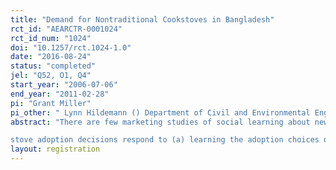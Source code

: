 ```yaml
---
title: "Demand for Nontraditional Cookstoves in Bangladesh"
rct_id: "AEARCTR-0001024"
rct_id_num: "1024"
doi: "10.1257/rct.1024-1.0"
date: "2016-08-24"
status: "completed"
jel: "Q52, O1, Q4"
start_year: "2006-07-06"
end_year: "2011-02-28"
pi: "Grant Miller"
pi_other: " Lynn Hildemann () Department of Civil and Environmental Engineering, Stanford University, Stanford; Robert Bailis () School of Forestry & Environmental Studies, Yale University, New Haven; Puneet Diwedi () School of Forestry & Environmental Studies, Yale University, New Haven; Ahmed Mushfiq MobarakYale University and Jameel Poverty Action Lab (J-PAL)"
abstract: "There are few marketing studies of social learning about new technologies in low income countries. This paper examines how learning through opinion leaders and social networks influences demand for non-traditional cookstoves – a technology with important health and environmental consequences for developing country populations. We conduct marketing interventions in rural Bangladesh to assess how
stove adoption decisions respond to (a) learning the adoption choices of locally identified ‘opinion leaders’ and (b) learning about stove attributes and performance through social networks. We find that households generally draw negative inferences about stoves through social learning, and that social learning is more important for stoves with less evident benefits. In an institutional environment in which consumers are distrustful of new products and brands, consumers appear to rely on their networks more to learn about negative product attributes. Overall, our findings imply that external information and marketing campaigns can induce initial adoption and experiential learning about unfamiliar technologies, but sustained use ultimately requires that new technologies match local preferences."
layout: registration
---
```


